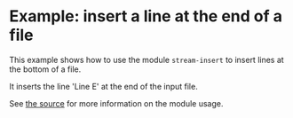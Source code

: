 # Example: insert a line at the end of a file

This example shows how to use the module `stream-insert` to insert lines at the bottom of a file.

It inserts the line 'Line E' at the end of the input file.

See [the source](end.js) for more information on the module usage.
